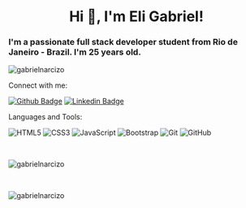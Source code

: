 <h1 align="center">Hi 👋, I'm Eli Gabriel!</h1>
<h3 align="left">I'm a passionate full stack developer student from Rio de Janeiro - Brazil. I'm 25 years old.</h3>

<p align="left"> <img src="https://komarev.com/ghpvc/?username=gabrielnarcizo&label=Profile%20views&color=19b40e&style=flat-square" alt="gabrielnarcizo" /> </p>


<p align="left">Connect with me:</p>

[![Github Badge](https://img.shields.io/badge/-Github-000?style=flat-square&logo=Github&logoColor=white&link=https://github.com/fagnerpsantos)](https://github.com/GabrielNarcizo)
[![Linkedin Badge](https://img.shields.io/badge/-LinkedIn-blue?style=flat-square&logo=Linkedin&logoColor=white&link=https://www.linkedin.com/in/fagnerpsantos/)](https://www.linkedin.com/in/eli-gabriel-narcizo/)

<p align="left">Languages and Tools:</p>


![HTML5](https://img.shields.io/badge/-HTML5-E34F26?style=flat-square&logo=html5&logoColor=white)
![CSS3](https://img.shields.io/badge/-CSS3-1572B6?style=flat-square&logo=css3)
![JavaScript](https://img.shields.io/badge/-JavaScript-black?style=flat-square&logo=javascript)
![Bootstrap](https://img.shields.io/badge/-Bootstrap-563D7C?style=flat-square&logo=bootstrap)
![Git](https://img.shields.io/badge/-Git-black?style=flat-square&logo=git)
![GitHub](https://img.shields.io/badge/-GitHub-181717?style=flat-square&logo=github)

<br />
<p>&nbsp;<img align="left" src="https://github-readme-stats.vercel.app/api?username=gabrielnarcizo&show_icons=true&theme=dark&locale=en" alt="gabrielnarcizo" /></p>

<br />

<p><img align="left" src="https://github-readme-stats.vercel.app/api/top-langs?username=gabrielnarcizo&show_icons=true&theme=dark&locale=en&layout=compact" alt="gabrielnarcizo" /></p>


